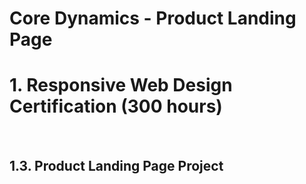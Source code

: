 # Core Dynamics - Product Landing Page
<h1>1. Responsive Web Design Certification (300 hours)</h1> <br>
<h2>1.3. Product Landing Page Project</h2>
